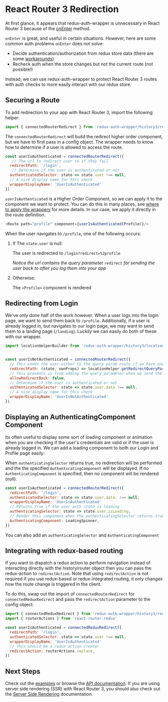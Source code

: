 # React Router 3 Redirection

At first glance, it appears that redux-auth-wrapper is unnecessary in React Router 3 because of the  [onEnter](https://github.com/ReactTraining/react-router/blob/v3/docs/API.md#onenternextstate-replace-callback) method.

`onEnter` is great, and useful in certain situations. However, here are some common auth problems `onEnter` does not solve:
* Decide  authentication/authorization from redux store data (there are some [workarounds](https://github.com/CrocoDillon/universal-react-redux-boilerplate/blob/master/src/routes.js#L8))
* Recheck auth when the store changes but not the current route (not possible!)

Instead, we can use redux-auth-wrapper to protect React Router 3 routes with auth checks to more easily interact with our redux store.

## Securing a Route

To add redirection to your app with React Router 3, import the following helper:
```js
import { connectedRouterRedirect } from 'redux-auth-wrapper/history3/redirect'
```

The `connectedRouterRedirect` will build the redirect higher order component, but we have to first pass in a config object. The wrapper needs to know how to determine if a user is allowed to access the route.

```js
const userIsAuthenticated = connectedRouterRedirect({
   // The url to redirect user to if they fail
  redirectPath: '/login',
   // Determine if the user is authenticated or not
  authenticatedSelector: state => state.user !== null,
  // A nice display name for this check
  wrapperDisplayName: 'UserIsAuthenticated'
})
```

`userIsAuthenticated` is a Higher Order Component, so we can apply it to the component we want to protect. You can do this in many places, see [where to apply the wrappers](/Overview.md#where-to-apply) for more details. In our case, we apply it directly in the route definition.

```js
<Route path="profile" component={userIsAuthenticated(Profile)}/>
```

When the user navigates to `/profile`, one of the following occurs:

1. If The `state.user` is null:

    The user is redirected to `/login?redirect=%2profile`

    *Notice the url contains the query parameter `redirect` for sending the user back to after you log them into your app*
2. Otherwise:

    The `<Profile>` component is rendered

## Redirecting from Login

We've only done half of the work however. When a user logs into the login page, we want to send them back to `/profile`. Additionally, if a user is already logged in, but navigates to our login page, we may want to send them to a landing page (`/landing`). Luckily we can easily do both of these with our wrapper.

```js
import locationHelperBuilder from 'redux-auth-wrapper/history3/locationHelper'


const userIsNotAuthenticated = connectedRouterRedirect({
  // This sends the user either to the query param route if we have one, or to the landing page if none is specified and the user is already logged in
  redirectPath: (state, ownProps) => locationHelper.getRedirectQueryParam(ownProps) || '/landing',
  // This prevents us from adding the query parameter when we send the user away from the login page
  allowRedirectBack: false,
  // Determine if the user is authenticated or not
  authenticatedSelector: state => state.user.data !== null,
  // A nice display name for this check
  wrapperDisplayName: 'UserIsNotAuthenticated'
})
```

## Displaying an AuthenticatingComponent Component

Its often useful to display some sort of loading component or animation when you are checking if the user's credentials are valid or if the user is already logged in. We can add a loading component to both our Login and Profile page easily:

When `authenticatingSelector` returns true, no redirection will be performed and the the specified `AuthenticatingComponent` will be displayed. If no `AuthenticatingComponent` is specified, then no component will be rendered (null).

```js
const userIsAuthenticated = connectedRouterRedirect({
  redirectPath: '/login',
  authenticatedSelector: state => state.user.data. !== null,
  wrapperDisplayName: 'UserIsAuthenticated'
  // Returns true if the user auth state is loading
  authenticatingSelector: state => state.user.isLoading,
  // Render this component when the authenticatingSelector returns true
  AuthenticatingComponent: LoadingSpinner,
})
```

You can also add an `authenticatingSelector` and `AuthenticatingComponent`

## Integrating with redux-based routing

If you want to dispatch a redux action to perform navigation instead of interacting directly with the history/router object then you can pass the redux-action to `redirectAction`. Note that using `redirectAction` is not required if you use redux-based or redux-integrated routing, it only changes how the route change is triggered in the client.

To do this, swap out the import of `connectedRouterRedirect` for `connectedReduxRedirect` and pass the `redirectAction` parameter to the config object:

```js
import { connectedReduxRedirect } from 'redux-auth-wrapper/history3/redirect'
import { routerActions } from 'react-router-redux'

const userIsAuthenticated = connectedReduxRedirect({
  redirectPath: '/login',
  authenticatedSelector: state => state.user !== null,
  wrapperDisplayName: 'UserIsAuthenticated'
  // This should be a redux action creator
  redirectAction: routerActions.replace,
})
```

## Next Steps

Check out the [examples]() or browse the [API documentation](). If you are using server side rendering (SSR) with React Router 3, you should also check out the [Server Side Rendering](/AdvancedUsage/ServerSideRender.md) documentation.
